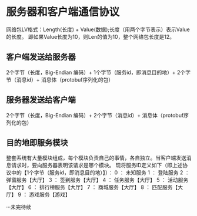 # 服务器和客户端通信协议

网络包LV格式：Length(长度) + Value(数据);长度（用两个字节表示）表示Value的长度。
即如果Value长度为10，则Len的值为10，整个网络包长度是12。  

## 客户端发送给服务器

2个字节（长度，Big-Endian 编码）+ 1个字节（服务id，即消息目的地）+ 2个字节（消息id）+ 消息体（protobuf序列化的包）

## 服务器发送给客户端

2个字节（长度，Big-Endian 编码）+ 2个字节（消息id）+ 消息体（protobuf序列化的包）

## 目的地即服务模块

整套系统有大量模块组成，每个模块负责自己的事情，各自独立。当客户端发送消息请求时，要向服务器表明该请求是哪个模块。
现将服务ID定义如下（即上述协议中的【1个字节（服务id，即消息目的地）】）：
0  ：  未知服务
1  ：  登陆服务
2  ：  弹窗服务【大厅】
3  ：  签到服务【大厅】
4  ：  任务服务【大厅】
5  ：  活动服务【大厅】
6  ：  排行榜服务【大厅】
7  ：  商城服务【大厅】
8  ：  匹配服务【大厅】
9  ：  游戏服务【游戏】

···未完待续


